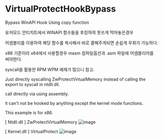 # VirtualProtectHookBypass

Bypass WinAPI Hook Using copy function

유저모드 안티치트에서 WINAPI 함수들을 후킹하여 못쓰게 막아놓은경우

어셈블리를 이용하여 해당 함수를 복사해서 바로 콜해주게되면 손쉽게 우회가 가능하다.

x86 기준이라 x64에서 사용할경우 masm 컴파일옵션과 .asm 파일에 어셈블리어를 써야한다.

syscall을 활용한 RPM WPM 예제가 많으니 참고.

Just directly syscalling ZwProtectVirtualMemory instead of calling the export to syscall in ntdll.dll.

call directly via using assembly.

it can't not be hooked by anything except the kernel mode functions.

This example is for x86.

[ Ntdll.dll ] ZwProtectVirtualMemory
![image](https://user-images.githubusercontent.com/13113619/119382779-788a2800-bcfd-11eb-84a9-832bf0563d51.png)

[ Kernel.dll ] VirtualProtect
![image](https://user-images.githubusercontent.com/13113619/119382654-4bd61080-bcfd-11eb-8e4f-b0577b203271.png)

